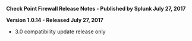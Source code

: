 **Check Point Firewall Release Notes - Published by Splunk July 27, 2017**


**Version 1.0.14 - Released July 27, 2017**

* 3.0 compatibility update release only
